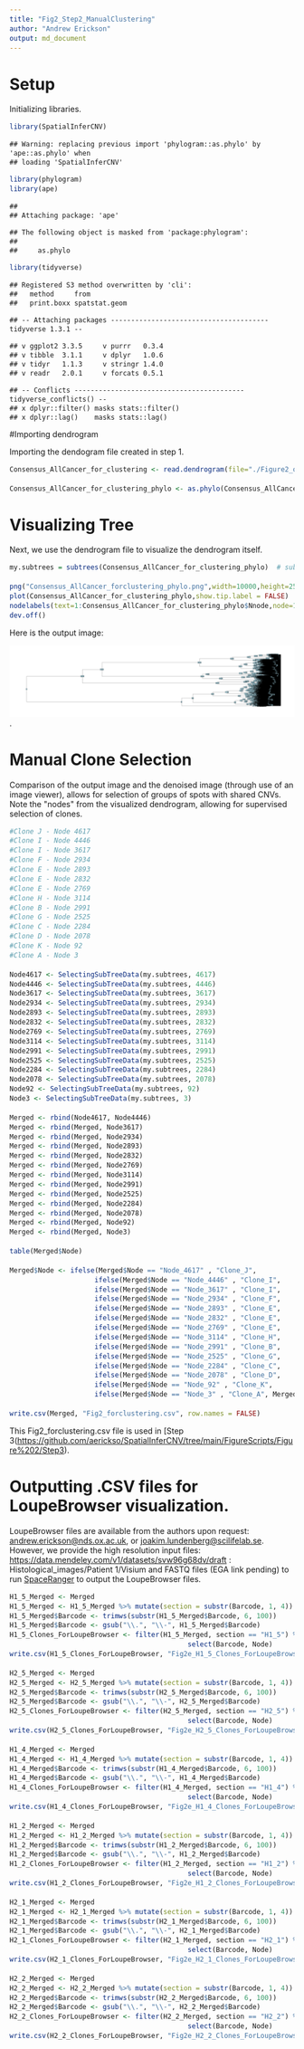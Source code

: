 ```yaml
---
title: "Fig2_Step2_ManualClustering"
author: "Andrew Erickson"
output: md_document
---
```


# Setup

Initializing libraries.


```r
library(SpatialInferCNV)
```

```
## Warning: replacing previous import 'phylogram::as.phylo' by 'ape::as.phylo' when
## loading 'SpatialInferCNV'
```

```r
library(phylogram)
library(ape)
```

```
## 
## Attaching package: 'ape'
```

```
## The following object is masked from 'package:phylogram':
## 
##     as.phylo
```

```r
library(tidyverse)
```

```
## Registered S3 method overwritten by 'cli':
##   method     from         
##   print.boxx spatstat.geom
```

```
## -- Attaching packages --------------------------------------- tidyverse 1.3.1 --
```

```
## v ggplot2 3.3.5     v purrr   0.3.4
## v tibble  3.1.1     v dplyr   1.0.6
## v tidyr   1.1.3     v stringr 1.4.0
## v readr   2.0.1     v forcats 0.5.1
```

```
## -- Conflicts ------------------------------------------ tidyverse_conflicts() --
## x dplyr::filter() masks stats::filter()
## x dplyr::lag()    masks stats::lag()
```

#Importing dendrogram

Importing the dendogram file created in step 1.


```r
Consensus_AllCancer_for_clustering <- read.dendrogram(file="./Figure2_output/Figure2_Step1/Outputs/infercnv.observations_dendrogram.txt")

Consensus_AllCancer_for_clustering_phylo <- as.phylo(Consensus_AllCancer_for_clustering)
```

# Visualizing Tree

Next, we use the dendrogram file to visualize the dendrogram itself.


```r
my.subtrees = subtrees(Consensus_AllCancer_for_clustering_phylo)  # subtrees() to subset

png("Consensus_AllCancer_forclustering_phylo.png",width=10000,height=2500, res = 300)
plot(Consensus_AllCancer_for_clustering_phylo,show.tip.label = FALSE)
nodelabels(text=1:Consensus_AllCancer_for_clustering_phylo$Nnode,node=1:Consensus_AllCancer_for_clustering_phylo$Nnode+Ntip(Consensus_AllCancer_for_clustering_phylo))
dev.off()
```

Here is the output image:

![example Consensus_AllCancer_forclustering_phylo.png for section H2_5](https://github.com/aerickso/SpatialInferCNV/blob/main/FigureScripts/Figure%202/Step2/Consensus_AllCancer_forclustering_phylo.png).

# Manual Clone Selection

Comparison of the output image and the denoised image (through use of an image viewer), allows for selection of groups of spots with shared CNVs. Note the "nodes" from the visualized dendrogram, allowing for supervised selection of clones.


```r
#Clone J - Node 4617
#Clone I - Node 4446
#Clone I - Node 3617
#Clone F - Node 2934
#Clone E - Node 2893
#Clone E - Node 2832
#Clone E - Node 2769
#Clone H - Node 3114 
#Clone B - Node 2991
#Clone G - Node 2525
#Clone C - Node 2284
#Clone D - Node 2078
#Clone K - Node 92 
#Clone A - Node 3

Node4617 <- SelectingSubTreeData(my.subtrees, 4617)
Node4446 <- SelectingSubTreeData(my.subtrees, 4446)
Node3617 <- SelectingSubTreeData(my.subtrees, 3617)
Node2934 <- SelectingSubTreeData(my.subtrees, 2934)
Node2893 <- SelectingSubTreeData(my.subtrees, 2893)
Node2832 <- SelectingSubTreeData(my.subtrees, 2832)
Node2769 <- SelectingSubTreeData(my.subtrees, 2769)
Node3114 <- SelectingSubTreeData(my.subtrees, 3114)
Node2991 <- SelectingSubTreeData(my.subtrees, 2991)
Node2525 <- SelectingSubTreeData(my.subtrees, 2525)
Node2284 <- SelectingSubTreeData(my.subtrees, 2284)
Node2078 <- SelectingSubTreeData(my.subtrees, 2078)
Node92 <- SelectingSubTreeData(my.subtrees, 92)
Node3 <- SelectingSubTreeData(my.subtrees, 3)

Merged <- rbind(Node4617, Node4446)
Merged <- rbind(Merged, Node3617)
Merged <- rbind(Merged, Node2934)
Merged <- rbind(Merged, Node2893)
Merged <- rbind(Merged, Node2832)
Merged <- rbind(Merged, Node2769)
Merged <- rbind(Merged, Node3114)
Merged <- rbind(Merged, Node2991)
Merged <- rbind(Merged, Node2525)
Merged <- rbind(Merged, Node2284)
Merged <- rbind(Merged, Node2078)
Merged <- rbind(Merged, Node92)
Merged <- rbind(Merged, Node3)

table(Merged$Node)

Merged$Node <- ifelse(Merged$Node == "Node_4617" , "Clone_J",
                     ifelse(Merged$Node == "Node_4446" , "Clone_I",
                     ifelse(Merged$Node == "Node_3617" , "Clone_I",
                     ifelse(Merged$Node == "Node_2934" , "Clone_F",
                     ifelse(Merged$Node == "Node_2893" , "Clone_E",
                     ifelse(Merged$Node == "Node_2832" , "Clone_E",
                     ifelse(Merged$Node == "Node_2769" , "Clone_E",
                     ifelse(Merged$Node == "Node_3114" , "Clone_H",
                     ifelse(Merged$Node == "Node_2991" , "Clone_B",
                     ifelse(Merged$Node == "Node_2525" , "Clone_G",
                     ifelse(Merged$Node == "Node_2284" , "Clone_C",
                     ifelse(Merged$Node == "Node_2078" , "Clone_D",
                     ifelse(Merged$Node == "Node_92" , "Clone_K",
                     ifelse(Merged$Node == "Node_3" , "Clone_A", Merged$Node))))))))))))))

write.csv(Merged, "Fig2_forclustering.csv", row.names = FALSE)
```

This Fig2_forclustering.csv file is used in [Step 3(https://github.com/aerickso/SpatialInferCNV/tree/main/FigureScripts/Figure%202/Step3).

# Outputting .CSV files for LoupeBrowser visualization.

LoupeBrowser files are available from the authors upon request: andrew.erickson@nds.ox.ac.uk, or joakim.lundenberg@scilifelab.se. However, we provide the high resolution input files: https://data.mendeley.com/v1/datasets/svw96g68dv/draft : Histological_images/Patient 1/Visium and FASTQ files (EGA link pending) to run [SpaceRanger](https://support.10xgenomics.com/spatial-gene-expression/software/pipelines/latest/output/overview) to output the LoupeBrowser files.


```r
H1_5_Merged <- Merged
H1_5_Merged <- H1_5_Merged %>% mutate(section = substr(Barcode, 1, 4))
H1_5_Merged$Barcode <- trimws(substr(H1_5_Merged$Barcode, 6, 100))
H1_5_Merged$Barcode <- gsub("\\.", "\\-", H1_5_Merged$Barcode)
H1_5_Clones_ForLoupeBrowser <- filter(H1_5_Merged, section == "H1_5") %>%
                                            select(Barcode, Node)
write.csv(H1_5_Clones_ForLoupeBrowser, "Fig2e_H1_5_Clones_ForLoupeBrowser.csv", row.names = FALSE)

H2_5_Merged <- Merged
H2_5_Merged <- H2_5_Merged %>% mutate(section = substr(Barcode, 1, 4))
H2_5_Merged$Barcode <- trimws(substr(H2_5_Merged$Barcode, 6, 100))
H2_5_Merged$Barcode <- gsub("\\.", "\\-", H2_5_Merged$Barcode)
H2_5_Clones_ForLoupeBrowser <- filter(H2_5_Merged, section == "H2_5") %>%
                                            select(Barcode, Node)
write.csv(H2_5_Clones_ForLoupeBrowser, "Fig2e_H2_5_Clones_ForLoupeBrowser.csv", row.names = FALSE)

H1_4_Merged <- Merged
H1_4_Merged <- H1_4_Merged %>% mutate(section = substr(Barcode, 1, 4))
H1_4_Merged$Barcode <- trimws(substr(H1_4_Merged$Barcode, 6, 100))
H1_4_Merged$Barcode <- gsub("\\.", "\\-", H1_4_Merged$Barcode)
H1_4_Clones_ForLoupeBrowser <- filter(H1_4_Merged, section == "H1_4") %>%
                                            select(Barcode, Node)
write.csv(H1_4_Clones_ForLoupeBrowser, "Fig2e_H1_4_Clones_ForLoupeBrowser.csv", row.names = FALSE)

H1_2_Merged <- Merged
H1_2_Merged <- H1_2_Merged %>% mutate(section = substr(Barcode, 1, 4))
H1_2_Merged$Barcode <- trimws(substr(H1_2_Merged$Barcode, 6, 100))
H1_2_Merged$Barcode <- gsub("\\.", "\\-", H1_2_Merged$Barcode)
H1_2_Clones_ForLoupeBrowser <- filter(H1_2_Merged, section == "H1_2") %>%
                                            select(Barcode, Node)
write.csv(H1_2_Clones_ForLoupeBrowser, "Fig2e_H1_2_Clones_ForLoupeBrowser.csv", row.names = FALSE)

H2_1_Merged <- Merged
H2_1_Merged <- H2_1_Merged %>% mutate(section = substr(Barcode, 1, 4))
H2_1_Merged$Barcode <- trimws(substr(H2_1_Merged$Barcode, 6, 100))
H2_1_Merged$Barcode <- gsub("\\.", "\\-", H2_1_Merged$Barcode)
H2_1_Clones_ForLoupeBrowser <- filter(H2_1_Merged, section == "H2_1") %>%
                                            select(Barcode, Node)
write.csv(H2_1_Clones_ForLoupeBrowser, "Fig2e_H2_1_Clones_ForLoupeBrowser.csv", row.names = FALSE)

H2_2_Merged <- Merged
H2_2_Merged <- H2_2_Merged %>% mutate(section = substr(Barcode, 1, 4))
H2_2_Merged$Barcode <- trimws(substr(H2_2_Merged$Barcode, 6, 100))
H2_2_Merged$Barcode <- gsub("\\.", "\\-", H2_2_Merged$Barcode)
H2_2_Clones_ForLoupeBrowser <- filter(H2_2_Merged, section == "H2_2") %>%
                                            select(Barcode, Node)
write.csv(H2_2_Clones_ForLoupeBrowser, "Fig2e_H2_2_Clones_ForLoupeBrowser.csv", row.names = FALSE)
```


